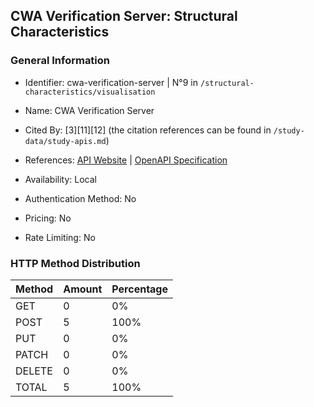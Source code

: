 ## CWA Verification Server: Structural Characteristics

### General Information

- Identifier: cwa-verification-server | N°9 in `/structural-characteristics/visualisation`

- Name: CWA Verification Server

- Cited By: [3][11][12] (the citation references can be found in `/study-data/study-apis.md`)

- References: [API Website](https://github.com/corona-warn-app/cwa-verification-server) | [OpenAPI Specification](https://github.com/corona-warn-app/cwa-verification-server/blob/master/api-docs.json)

- Availability: Local

- Authentication Method: No

- Pricing: No

- Rate Limiting: No

### HTTP Method Distribution

| Method | Amount | Percentage |
|--------|--------|------------|
| GET | 0 | 0% |
| POST | 5 | 100% |
| PUT | 0 | 0% |
| PATCH | 0 | 0% |
| DELETE | 0 | 0% |
| TOTAL | 5 | 100% |
